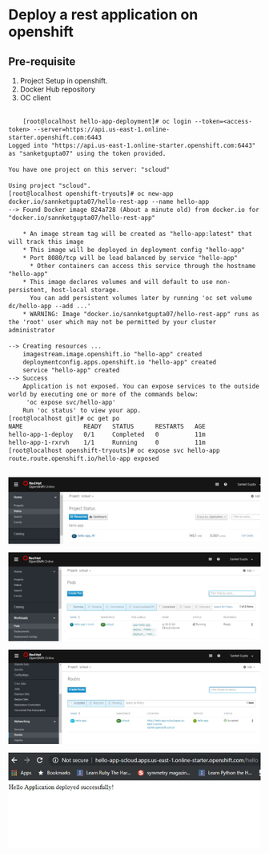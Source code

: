 # Deploy a rest application on openshift

## Pre-requisite

1. Project Setup in openshift.
2. Docker Hub repository
3. OC client

```
	
	[root@localhost hello-app-deployment]# oc login --token=<access-token> --server=https://api.us-east-1.online-starter.openshift.com:6443
Logged into "https://api.us-east-1.online-starter.openshift.com:6443" as "sanketgupta07" using the token provided.

You have one project on this server: "scloud"

Using project "scloud".
[root@localhost openshift-tryouts]# oc new-app docker.io/sannketgupta07/hello-rest-app --name hello-app
--> Found Docker image 824a728 (About a minute old) from docker.io for "docker.io/sannketgupta07/hello-rest-app"

    * An image stream tag will be created as "hello-app:latest" that will track this image
    * This image will be deployed in deployment config "hello-app"
    * Port 8080/tcp will be load balanced by service "hello-app"
      * Other containers can access this service through the hostname "hello-app"
    * This image declares volumes and will default to use non-persistent, host-local storage.
      You can add persistent volumes later by running 'oc set volume dc/hello-app --add ...'
    * WARNING: Image "docker.io/sannketgupta07/hello-rest-app" runs as the 'root' user which may not be permitted by your cluster administrator

--> Creating resources ...
    imagestream.image.openshift.io "hello-app" created
    deploymentconfig.apps.openshift.io "hello-app" created
    service "hello-app" created
--> Success
    Application is not exposed. You can expose services to the outside world by executing one or more of the commands below:
     'oc expose svc/hello-app'
    Run 'oc status' to view your app.
[root@localhost git]# oc get po
NAME                 READY   STATUS      RESTARTS   AGE
hello-app-1-deploy   0/1     Completed   0          11m
hello-app-1-rxrvh    1/1     Running     0          11m
[root@localhost openshift-tryouts]# oc expose svc hello-app
route.route.openshift.io/hello-app exposed
	
```

![App status in openshift project](https://raw.githubusercontent.com/sanketgupta07/openshift-tryouts/master/hello-app-deployment/imgs/ose-app-status.jpg)

![App pod in Openshift](https://raw.githubusercontent.com/sanketgupta07/openshift-tryouts/master/hello-app-deployment/imgs/ose-app-pod.jpg)

![Application route in openshift after exposing service (svc)](https://raw.githubusercontent.com/sanketgupta07/openshift-tryouts/master/hello-app-deployment/imgs/ose-app-route.jpg)

![Application in web browser](https://raw.githubusercontent.com/sanketgupta07/openshift-tryouts/master/hello-app-deployment/imgs/hello-app-page.jpg)


